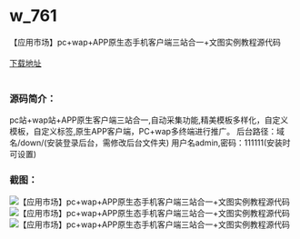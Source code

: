 # w_761
【应用市场】pc+wap+APP原生态手机客户端三站合一+文图实例教程源代码
<br/></br>
[下载地址](https://www.uuid2.com/761.html "下载地址")
<br/></br>
<h3>源码简介：</h3>
<p>pc站+wap站+APP原生客户端三站合一,自动采集功能,精美模板多样化，自定义模板，自定义标签,原生APP客户端，PC+wap多终端进行推广。
后台路径：域名/down/(安装登录后台，需修改后台文件夹)
用户名admin,密码：111111(安装时可设置)<p>
<p>   <p>
<h3>截图：</h3>
<img src="https://www.uuid2.com/wp-content/uploads/img/202105/bb04e8c130.jpg" alt="【应用市场】pc+wap+APP原生态手机客户端三站合一+文图实例教程源代码"><img src="https://www.uuid2.com/wp-content/uploads/img/202105/d7d5d23234.jpg" alt="【应用市场】pc+wap+APP原生态手机客户端三站合一+文图实例教程源代码"><img src="https://www.uuid2.com/wp-content/uploads/img/202105/cb2f70f483.jpg" alt="【应用市场】pc+wap+APP原生态手机客户端三站合一+文图实例教程源代码">
